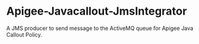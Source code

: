 # Apigee-Javacallout-JmsIntegrator

A JMS producer to send message to the ActiveMQ queue for Apigee Java Callout Policy.
